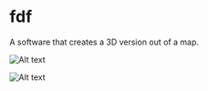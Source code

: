 # fdf
A software that creates a 3D version out of a map.

![Alt text](http://i.imgur.com/raX3lKf.png "Optional title")

![Alt text](http://i.imgur.com/VidcS8f.png "Optional title")
